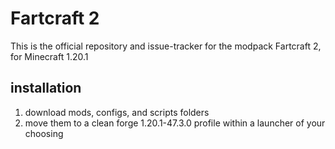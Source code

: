 <h1>Fartcraft 2</h1>

This is the official repository and issue-tracker for the modpack Fartcraft 2, for Minecraft 1.20.1

<h2>installation</h2>

1. download mods, configs, and scripts folders
2. move them to a clean forge 1.20.1-47.3.0 profile within a launcher of your choosing
